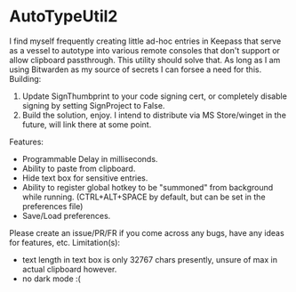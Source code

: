 # AutoTypeUtil2
I find myself frequently creating little ad-hoc entries in Keepass that serve as a vessel to autotype into various remote consoles that don't support or allow clipboard passthrough.
This utility should solve that. As long as I am using Bitwarden as my source of secrets I can forsee a need for this.
Building:
1. Update SignThumbprint to your code signing cert, or completely disable signing by setting SignProject to False.
2. Build the solution, enjoy.
I intend to distribute via MS Store/winget in the future, will link there at some point.

Features:
* Programmable Delay in milliseconds.
* Ability to paste from clipboard.
* Hide text box for sensitive entries.
* Ability to register global hotkey to be "summoned" from background while running. (CTRL+ALT+SPACE by default, but can be set in the preferences file)
* Save/Load preferences.

Please create an issue/PR/FR if you come across any bugs, have any ideas for features, etc.
Limitation(s):
* text length in text box is only 32767 chars presently, unsure of max in actual clipboard however.
* no dark mode :(
